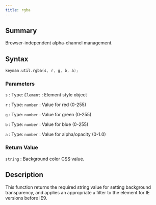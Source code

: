 ```yaml
---
title: rgba
---
```


## Summary

Browser-independent alpha-channel management.

## Syntax

```c
keyman.util.rgba(s, r, g, b, a);
```

### Parameters

`s`
:   Type: `Element`
:   Element style object

`r`
:   Type: `number`
:   Value for red (0-255)

`g`
:   Type: `number`
:   Value for green (0-255)

`b`
:   Type: `number`
:   Value for blue (0-255)

`a`
:   Type: `number`
:   Value for alpha/opacity (0-1.0)

### Return Value

`string`
:   Background color CSS value.

## Description

This function returns the required string value for setting background transparency, and applies an appropriate `a` filter to the element for IE versions before IE9.
